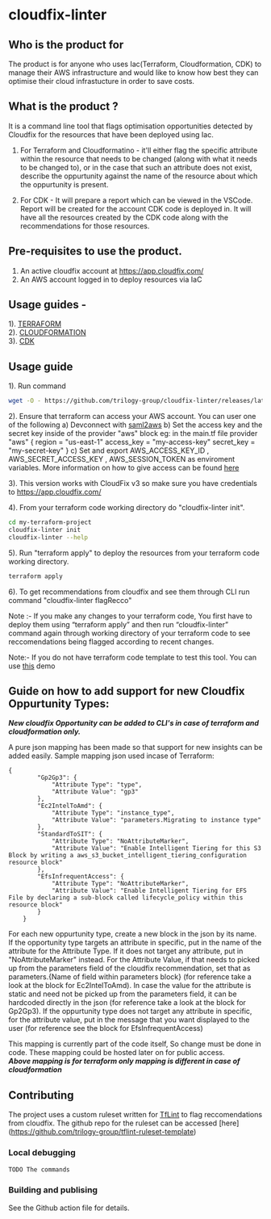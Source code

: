 # cloudfix-linter

## Who is the product for

The product is for anyone who uses Iac(Terraform, Cloudformation, CDK) to manage their AWS infrastructure and would like to know how best they can optimise their cloud infrastucture in order to save costs.

## What is the product ?

It is a command line tool that flags optimisation opportunities detected by Cloudfix for the resources that have been deployed using Iac. 
1. For Terraform and Cloudformatino - it'll either flag the specific attribute within the resource that needs to be changed (along with what it needs to be changed to), or in the case that such an attribute does not exist, describe the oppurtunity against the name of the resource about which the oppurtunity is present. 

2. For CDK - It will prepare a report which can be viewed in the VSCode. Report will be created for the account CDK code is deployed in. It will have all the resources created by the CDK code along with the recommendations for those resources.


## Pre-requisites to use the product.  
 1. An active cloudfix account at https://app.cloudfix.com/ 
 2. An AWS account logged in to deploy resources via IaC

## Usage guides - 
1). [TERRAFORM](https://github.com/trilogy-group/cloudfix-linter/blob/ReadmeUpdate/Readme.Terraform.md)    
2). [CLOUDFORMATION]()   
3). [CDK](https://github.com/trilogy-group/cloudfix-linter/blob/ReadmeUpdate/Readme.CDK.md)     


## Usage guide
1). Run command 
```bash
wget -O - https://github.com/trilogy-group/cloudfix-linter/releases/latest/download/install.sh | bash
 ```

2). Ensure that terraform can access your AWS account. You can user one of the following
    a) Devconnect with [saml2aws](https://github.com/Versent/saml2aws)
    b) Set the access key and the secret key inside of the provider "aws" block eg: in the main.tf file provider "aws" { region = "us-east-1" access_key = "my-access-key" secret_key = "my-secret-key" } 
    c) Set and export AWS_ACCESS_KEY_ID , AWS_SECRET_ACCESS_KEY , AWS_SESSION_TOKEN as enviroment variables. More information on how to give access can be found [here](https://registry.terraform.io/providers/hashicorp/aws/latest/docs)

3). This version works with CloudFix v3 so make sure you have credentials to https://app.cloudfix.com/

4). From your terraform code working directory do "cloudfix-linter init".
```bash
cd my-terraform-project
cloudfix-linter init
cloudfix-linter --help
```

5). Run "terraform apply" to deploy the resources from your terraform code working directory.
```bash
terraform apply
```

6). To get recommendations from cloudfix and see them through CLI run command "cloudfix-linter flagRecco" 

Note :- If you make any changes to your terraform code, You first have to deploy them using “terraform apply” and then run “cloudfix-linter” command again through working directory of your terraform code to see reccomendations being flagged according to recent changes. 

Note:- If you do not have terraform code template to test this tool. You can use [this](https://github.com/trilogy-group/cloudfixLinter-demo) demo


## Guide on how to add support for new Cloudfix Oppurtunity Types:

***New cloudfix Opportunity can be added to CLI's in case of terraform and cloudformation only.***     

A pure json mapping has been made so that support for new insights can be added easily.
Sample mapping json used incase of Terraform:

```
{
		"Gp2Gp3": {
			"Attribute Type": "type",
			"Attribute Value": "gp3"
		},
		"Ec2IntelToAmd": {
			"Attribute Type": "instance_type",
			"Attribute Value": "parameters.Migrating to instance type"
		},
		"StandardToSIT": {
			"Attribute Type": "NoAttributeMarker",
			"Attribute Value": "Enable Intelligent Tiering for this S3 Block by writing a aws_s3_bucket_intelligent_tiering_configuration resource block"
		},
		"EfsInfrequentAccess": {
			"Attribute Type": "NoAttributeMarker",
			"Attribute Value": "Enable Intelligent Tiering for EFS File by declaring a sub-block called lifecycle_policy within this resource block"
		}
	}
```

For each new oppurtunity type, create a new block in the json by its name. If the opportunity type targets an attribute in specific, put in the name of the attribute for the Attribute Type. If it does not target any attribute, put in "NoAttributeMarker" instead. For the Attribute Value, if that needs to picked up from the parameters field of the cloudfix recommendation, set that as parameters.{Name of field within parameters block} (for reference take a look at the block for Ec2IntelToAmd). In case the value for the attribute is static and need not be picked up from the parameters field, it can be hardcoded directly in the json (for reference take a look at the block for Gp2Gp3). If the oppurtunity type does not target any attribute in specific, for the attribute value, put in the message that you want displayed to the user (for reference see the block for EfsInfrequentAccess)

This mapping is currently part of the code itself, So change must be done in code. These mapping could be hosted later on for public access.    
 ***Above mapping is for terraform only mapping is different in case of cloudformation***

## Contributing

The project uses a custom ruleset written for [TfLint](https://github.com/terraform-linters/tflint/blob/master/docs/developer-guide/architecture.md) to flag reccomendations from cloudfix. The github repo for the ruleset can be accessed [here] (https://github.com/trilogy-group/tflint-ruleset-template)

### Local debugging
```bash
TODO The commands
```

### Building and publising
 
 See the Github action file for details.
